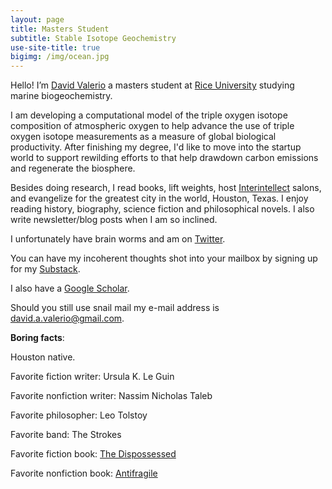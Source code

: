 ```yaml
---
layout: page
title: Masters Student
subtitle: Stable Isotope Geochemistry
use-site-title: true
bigimg: /img/ocean.jpg
---
```


Hello! I’m [David Valerio](https://twitter.com/davidavalerio) a masters student at [Rice University](https://www.rice.edu/) studying marine biogeochemistry.

I am developing a computational model of the triple oxygen isotope composition of atmospheric oxygen to help advance the use of triple oxygen isotope measurements as a measure of global biological productivity. After finishing my degree, I'd like to move into the startup world to support rewilding efforts to that help drawdown carbon emissions and regenerate the biosphere. 

Besides doing research, I read books, lift weights, host [Interintellect](https://www.interintellect.com/) salons, and evangelize for the greatest city in the world, Houston, Texas. I enjoy reading history, biography, science fiction and philosophical novels. I also write newsletter/blog posts when I am so inclined.

I unfortunately have brain worms and am on [Twitter](https://twitter.com/davidavalerio).

You can have my incoherent thoughts shot into your mailbox by signing up for my [Substack](https://valerio.substack.com/).

I also have a [Google Scholar](https://scholar.google.com/citations?user=_GPPg8wAAAAJ&hl=en).

Should you still use snail mail my e-mail address is david.a.valerio@gmail.com.

**Boring facts**:

Houston native.

Favorite fiction writer: Ursula K. Le Guin

Favorite nonfiction writer: Nassim Nicholas Taleb

Favorite philosopher: Leo Tolstoy

Favorite band: The Strokes

Favorite fiction book: [The Dispossessed](https://www.amazon.com/Dispossessed-Hainish-Cycle-Ursula-Guin/dp/0061054887)

Favorite nonfiction book: [Antifragile](https://www.amazon.com/Antifragile-Things-That-Disorder-Incerto/dp/0812979680)
